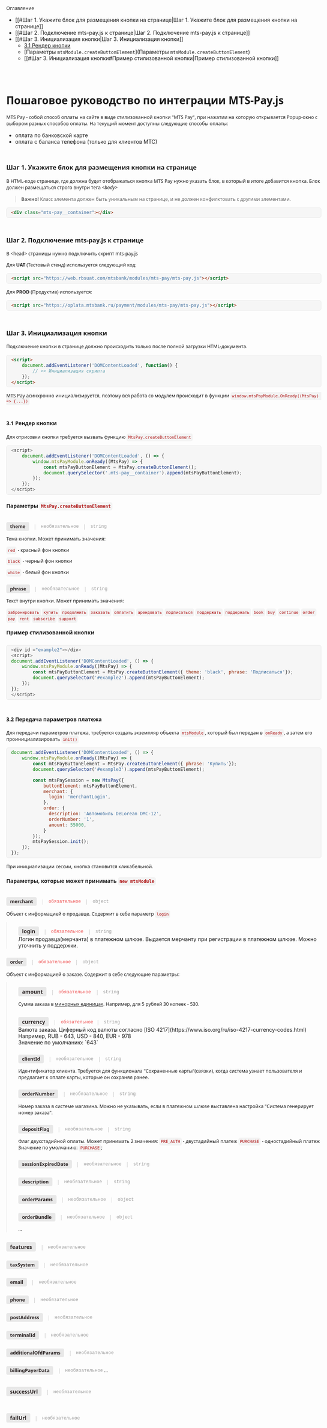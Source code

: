 <style>
  body {
    max-width: 60em;
  }
  h1, h2, h3, h4,h5, h6, p, i {
	  font-family: system-ui,-apple-system,"Segoe UI",Roboto,"Helvetica Neue","Noto Sans","Liberation Sans",Arial,sans-serif,"Apple Color Emoji","Segoe UI Emoji","Segoe UI Symbol","Noto Color Emoji";
  }
  h1,h2,h3,h4,h5mh6 {
    margin-top: 3em;
  }
  h5, h6 {
	font-style: normal;
  }
  p {
    font-size: 0.9em;
  }
  .indent {
    padding-left: 30px;
    border-left: 2px solid #f1f1f1;
  }
  p > code, h3 > code, h4 > code, h5 > code, h6 > code {
	color: #ae1212;
	background-color: rgb(188, 188,188, .15);
	padding: 4px;
	border-radius: 5px;
  }
  pre.sourceCode {
  border: 1px solid #e8e8e8;
  border-radius: 5px;
  background-color: #f6f6f6;
  padding: 5px 12px;
  }
  .param {
    background-color: #e8e8e8;
    padding: 3px 10px;
    color: #2d2626;
    border-radius: 4px;
    font-weight: bold;
    display: inline-block;
    margin-top: 0.9em;
    font-style: normal;
  }
  mark {
	background-color: transparent;
	font-family: SFMono-Regular,Menlo,Monaco,Consolas,"Liberation Mono","Courier New",monospace;
	font-size: 12px;
	margin-left: 12px;
	padding-left: 15px;
	border-left: 1px solid #c6c6c6;
	text-transform: lowercase;
  }
 mark::after {
    display: inline-block;
    top: -1px;
    position: relative;
    text-transform: lowercase;
 }
 mark.number::after {
    content: "number";
	color: #9b9b9b;
  }
 mark.object::after {
    content: "object";
	color: #9b9b9b;
  }
  mark.string::after {
    content: "string";
	color: #9b9b9b;
  }
  mark.array::after {
    content: "array";
	color: #9b9b9b;
  }
  mark.function::after {
    content: "funtion";
	color: #9b9b9b;
  }
  mark.required::after {
    content: "обязательное";
    color: #ef5353;
  }
  mark.optional::after {
    color: #9b9b9b;
    content: "необязательное";
  }
</style>

Оглавление

- [[#Шаг 1.  Укажите блок для размещения кнопки на странице|Шаг 1.  Укажите блок для размещения кнопки на странице]]
- [[#Шаг 2.  Подключение mts-pay.js к странице|Шаг 2.  Подключение mts-pay.js к странице]]
- [[#Шаг 3. Инициализация кнопки|Шаг 3. Инициализация кнопки]]
	- [3.1 Рендер кнопки](#рендер-кнопки)
	- [Параметры `mtsModule.createButtonElement`](Параметры `mtsModule.createButtonElement`)
	- [[#Шаг 3. Инициализация кнопки#Пример стилизованной кнопки|Пример стилизованной кнопки]]


# Пошаговое руководство по интеграции MTS-Pay.js
MTS Pay - собой способ оплаты на сайте в виде стилизованной кнопки "MTS Pay", при нажатии на которую открывается Popup-окно с выбором разных способов оплаты.
На текущий момент доступны следующие способы оплаты:
- оплата по банковской карте
- оплата с баланса телефона (только для клиентов МТС)


### Шаг 1.  Укажите блок для размещения кнопки на странице
В HTML-коде странице, где должна будет отображаться кнопка MTS Pay нужно указать блок, в который в итоге добавится кнопка. Блок должен размещаться строго внутри тега *\<body>*

> **Важно!**
> Класс элемента должен быть уникальным на странице, и не должен конфилктовать с другими элементами.

```html
<div class="mts-pay__container"></div>
```


### Шаг 2.  Подключение mts-pay.js к странице
В \<head> страницы нужно подключить скрипт mts-pay.js

Для **UAT** (Тестовый стенд) используется следующий код:
```html
<script src="https://web.rbsuat.com/mtsbank/modules/mts-pay/mts-pay.js"></script>
```

Для **PROD** (Продуктив) используется:
```html
<script src="https://oplata.mtsbank.ru/payment/modules/mts-pay/mts-pay.js"></script>
```


### Шаг 3. Инициализация кнопки
Подключение кнопки в странице должно происходить только после полной загрузки HTML-документа. 

```html
<script>
	document.addEventListener('DOMContentLoaded', function() {	
		// << Инициализация скрипта
	});
</script>
```

MTS Pay асинхронно инициализируется, поэтому вся работа со модулем происходит в функции `window.mtsPayModule.OnReady((MtsPay) => {...})`

#### 3.1 Рендер кнопки
Для отрисовки кнопки требуется вызвать функцию `MtsPay.createButtonElement`

```js
<script>
	document.addEventListener('DOMContentLoaded', () => {
		window.mtsPayModule.onReady((MtsPay) => {
			const mtsPayButtonElement = MtsPay.createButtonElement();  
			document.querySelector('.mts-pay__container').append(mtsPayButtonElement);
		});
	});
</script>
```

<script src="https://web.rbsuat.com/mtsbank/modules/mts-pay/mts-pay.js"></script>
<div id ="example1"></div>
<script>
document.addEventListener('DOMContentLoaded', () => {
	window.mtsPayModule.onReady((MtsPay) => {
		const mtsPayButtonElement = MtsPay.createButtonElement();
		document.querySelector('#example1').append(mtsPayButtonElement);
	});
});
</script>

##### Параметры `MtsPay.createButtonElement`


<i class="param">theme</i> <mark class="optional"></mark>  <mark class="string"></mark>

Тема кнопки. Может принимать значения:

`red` - красный фон кнопки

`black` - черный фон кнопки

`white` - белый фон кнопки

<i class="param">phrase</i> <mark class="optional"></mark> <mark class="string"></mark>

Текст внутри кнопки. Может принимать значения:

`забронировать`
`купить`
`продолжить`
`заказать`
`оплатить`
`арендовать`
`подписаться`
`поддержать`
`поддержать`
`book`
`buy`
`continue`
`order`
`pay`
`rent`
`subscribe`
`support`

##### Пример стилизованной кнопки

```js
<div id ="example2"></div>
<script>
document.addEventListener('DOMContentLoaded', () => {
	window.mtsPayModule.onReady((MtsPay) => {
		const mtsPayButtonElement = MtsPay.createButtonElement({ theme: 'black', phrase: 'Подписаться'});
		document.querySelector('#example2').append(mtsPayButtonElement);
	});
});
</script>
```

<div id ="example2"></div>
<script>
document.addEventListener('DOMContentLoaded', () => {
	window.mtsPayModule.onReady((MtsPay) => {
		const mtsPayButtonElement = MtsPay.createButtonElement({ theme: 'black', phrase: 'Подписаться'});
		document.querySelector('#example2').append(mtsPayButtonElement);
	});
});
</script>

#### 3.2 Передача параметров платежа
Для передачи параметров платежа, требуется создать экземпляр объекта `mtsModule`, который был передан в `onReady`, а затем его проинициализировать `init()`

```js
document.addEventListener('DOMContentLoaded', () => {
    window.mtsPayModule.onReady((MtsPay) => {
        const mtsPayButtonElement = MtsPay.createButtonElement({ phrase: 'Купить'});
        document.querySelector('#example3').append(mtsPayButtonElement);

        const mtsPaySession = new MtsPay({
            buttonElement: mtsPayButtonElement,
            merchant: {
              login: 'merchantLogin',
            },
            order: {
              description: 'Автомобиль DeLorean DMC-12',
              orderNumber: '1',
              amount: 55000,
            }
        });
        mtsPaySession.init();
    });
});
```


При инициализации сессии, кнопка становится кликабельной.

<div id ="example3"></div>

<script>
    window.mtsPayModule.onReady((MtsPay) => {
        const mtsPayButtonElement = MtsPay.createButtonElement({ phrase: 'Купить'});
        document.querySelector('#example3').append(mtsPayButtonElement);

        const mtsPaySession = new MtsPay({
            buttonElement: mtsPayButtonElement,
            merchant: {
              login: 'merchantLogin',
            },
            order: {
              description: 'Автомобиль DeLorean DMC-12',
              orderNumber: '1',
              amount: 55000,
            }
        });
        mtsPaySession.init();
    });
</script>

##### Параметры, которые может принимать `new mtsModule`

<i class="param">merchant</i> <mark class="required"></mark> <mark class="object"></mark>

Объект с информацией о продавце. Содержит в себе параметр `login`

<div class="indent">
<div><i class="param">login</i> <mark class="required"></mark> <mark class="string"></mark></div>
Логин продавца(мерчанта) в платежном шлюзе. Выдается мерчанту при регистрации в платежном шлюзе. Можно уточнить у поддержки.
</div>

<i class="param">order</i> <mark class="required"></mark> <mark class="object"></mark>

Объект с информацией о заказе. Содержит в себе следующие параметры:

<div class="indent">
<div><i class="param">amount</i> <mark class="required"></mark> <mark class="string"></mark></div>

Сумма заказа в <u>минорных единицах</u>. Например, для 5 рублей 30 копеек - 530.
 
<div><i class="param">currency</i> <mark class="required"></mark><mark class="string"></mark></div>
Валюта заказа. Циферный код валюты согласно [ISO 4217](https://www.iso.org/ru/iso-4217-currency-codes.html) <br>
Например, RUB - 643, USD - 840, EUR - 978 <br>
Значение по умолчанию: `643`

<i class="param">clientId</i> <mark class="optional"></mark> <mark class="string"></mark>

Идентификатор клиента. Требуется для функционала "Сохраненные карты"(связки), когда система узнает пользователя и предлагает к оплате карты, которые он сохранял ранее.

<i class="param">orderNumber</i> <mark class="optional"></mark> <mark class="string"></mark> 

Номер заказа в системе магазина. Можно не указывать, если в платежном шлюзе  выставлена настройка "Система генерирует номер заказа".
 
<i class="param">depositFlag</i> <mark class="optional"></mark> <mark class="string"></mark>

Флаг двухстадийной оплаты. Может принимать 2 значения:
`PRE_AUTH` - двустадийный платеж
`PURCHASE` - одностадийный платеж
Значение по умолчанию: `PURCHASE`;
 
<i class="param">sessionExpiredDate</i> <mark class="optional"></mark> <mark class="string"></mark>
 
<i class="param">description</i> <mark class="optional"></mark> <mark class="string"></mark>
 
<i class="param">orderParams</i> <mark class="optional"></mark> <mark class="object"></mark>
 
<i class="param">orderBundle</i> <mark class="optional"></mark> <mark class="object"></mark>

...

</div>
<i class="param">features</i> <mark class="optional"></mark> 
 
<i class="param">taxSystem</i> <mark class="optional"></mark> 
 
<i class="param">email</i> <mark class="optional"></mark> 
 
<i class="param">phone</i> <mark class="optional"></mark> 
 
<i class="param">postAddress</i> <mark class="optional"></mark> 
 
<i class="param">terminalId</i> <mark class="optional"></mark> 
 
<i class="param">additionalOfdParams</i> <mark class="optional"></mark> 
 
<i class="param">billingPayerData</i> <mark class="optional"></mark> 
...

###### <i class="param">successUrl</i> <mark class="optional"></mark>

###### <i class="param">failUrl</i> <mark class="optional"></mark>